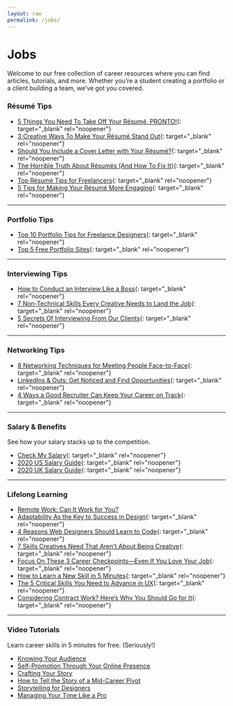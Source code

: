```yaml
---
layout: raw
permalink: /jobs/
---
```

# Jobs

Welcome to our free collection of career resources where you can find articles, tutorials, and more. Whether you’re a student creating a portfolio or a client building a team, we’ve got you covered.

### R&eacute;sum&eacute; Tips

- [5 Things You Need To Take Off Your R&eacute;sum&eacute;, PRONTO!](https://vitamintalent.com/blog/5-things-you-need-to-take-off-your-resume-pronto){: target="_blank" rel="noopener"}
- [3 Creative Ways To Make Your R&eacute;sum&eacute; Stand Out](https://vitamintalent.com/blog/3-creative-ways-to-make-your-r-sum-stand-out){: target="_blank" rel="noopener"}
- [Should You Include a Cover Letter with Your R&eacute;sum&eacute;?](https://vitamintalent.com/blog/should-you-include-a-cover-letter-with-your-resume){: target="_blank" rel="noopener"}
- [The Horrible Truth About R&eacute;sum&eacute;s (And How To Fix It)](https://vitamintalent.com/blog/the-horrible-truth-about-r-sum-s-and-how-to-fix-it){: target="_blank" rel="noopener"}
- [Top R&eacute;sum&eacute; Tips for Freelancers](https://vitamintalent.com/blog/top-resume-tips-for-freelancers){: target="_blank" rel="noopener"}
- [5 Tips for Making Your R&eacute;sum&eacute; More Engaging](https://vitamintalent.com/blog/five-tips-for-making-your-resume-more-engaging#){: target="_blank" rel="noopener"}

---

### Portfolio Tips

- [Top 10 Portfolio Tips for Freelance Designers](https://vitamintalent.com/blog/top-ten-portfolio-tips-for-freelance-designers){: target="_blank" rel="noopener"}
- [Top 5 Free Portfolio Sites](https://vitamintalent.com/blog/top-free-portfolio-sites){: target="_blank" rel="noopener"}

---

### Interviewing Tips

- [How to Conduct an Interview Like a Boss](https://medium.com/gymnasium/how-to-conduct-an-interview-like-a-boss-7de5c9810c4c){: target="_blank" rel="noopener"}
- [7 Non-Technical Skills Every Creative Needs to Land the Job](https://vitamintalent.com/blog/7-non-technical-skills-every-creative-needs-to-land-the-job){: target="_blank" rel="noopener"}
- [5 Secrets Of Interviewing From Our Clients](https://vitamintalent.com/blog/secrets-of-interviewing-from-our-clients){: target="_blank" rel="noopener"}

---

### Networking Tips

- [8 Networking Techniques for Meeting People Face-to-Face](https://vitamintalent.com/blog/8-networking-techniques-for-meeting-people-face-to-face){: target="_blank" rel="noopener"}
- [LinkedIns & Outs: Get Noticed and Find Opportunities](https://vitamintalent.com/blog/linkedins-outs-get-noticed-and-find-opportunities){: target="_blank" rel="noopener"}
- [4 Ways a Good Recruiter Can Keep Your Career on Track](https://vitamintalent.com/blog/4-ways-a-good-recruiter-can-keep-your-career-on-track){: target="_blank" rel="noopener"}

---

### Salary &amp; Benefits

See how your salary stacks up to the competition.

- [Check My Salary](https://vitamintalent.com/check-salary){: target="_blank" rel="noopener"}
- [2020 US Salary Guide](https://go.vitamintalent.com/salary-guide){: target="_blank" rel="noopener"}
- [2020 UK Salary Guide](https://go.aquent.com/UK-salary-guide){: target="_blank" rel="noopener"}

---

### Lifelong Learning

- [Remote Work: Can It Work for You?](https://thegymnasium.com/webinars/remote-work)
- [Adaptability As the Key to Success in Design](https://medium.com/gymnasium/adaptability-as-the-key-to-success-in-design-ea64c1ed4044){: target="_blank" rel="noopener"}
- [4 Reasons Web Designers Should Learn to Code](https://medium.com/gymnasium/4-reasons-web-designers-should-learn-to-code-2d1770d7866d){: target="_blank" rel="noopener"}
- [7 Skills Creatives Need That Aren’t About Being Creative](https://vitamintalent.com/blog/7-skills-creatives-need-that-aren-t-about-being-creative){: target="_blank" rel="noopener"}
- [Focus On These 3 Career Checkpoints—Even If You Love Your Job](https://vitamintalent.com/blog/focus-on-these-3-career-checkpoints-even-if-you-love-your-job){: target="_blank" rel="noopener"}
- [How to Learn a New Skill in 5 Minutes](https://vitamintalent.com/blog/how-to-learn-a-new-skill-in-5-minutes){: target="_blank" rel="noopener"}
- [The 5 Critical Skills You Need to Advance in UX](https://vitamintalent.com/blog/the-5-critical-skills-you-need-to-advance-in-ux){: target="_blank" rel="noopener"}
- [Considering Contract Work? Here’s Why You Should Go for It](https://medium.com/gymnasium/considering-contract-work-heres-why-you-should-go-for-it-7ec5eb246175){: target="_blank" rel="noopener"}

---

### Video Tutorials

Learn career skills in 5 minutes for free. (Seriously!)

- [Knowing Your Audience](https://thegymnasium.com/take5/knowing-your-audience)
- [Self-Promotion Through Your Online Presence](https://thegymnasium.com/take5/self-promotion-through-your-online-presence)
- [Crafting Your Story](https://thegymnasium.com/take5/crafting-your-story)
- [How to Tell the Story of a Mid-Career Pivot](https://thegymnasium.com/take5/how-to-tell-the-story-of-a-mid-career-pivot)
- [Storytelling for Designers](https://thegymnasium.com/take5/storytelling-for-designers)
- [Managing Your Time Like a Pro](https://thegymnasium.com/take5/managing-your-time-like-a-pro)
